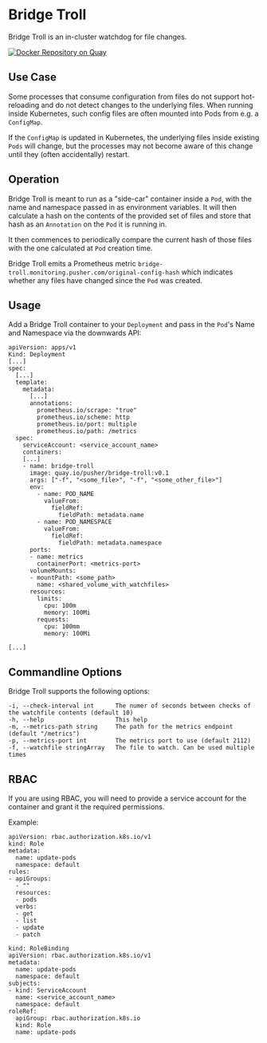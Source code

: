 # Bridge Troll
Bridge Troll is an in-cluster watchdog for file changes.

[![Docker Repository on Quay](https://quay.io/repository/pusher/bridge-troll/status "Docker Repository on Quay")](https://quay.io/repository/pusher/bridge-troll)

## Use Case

Some processes that consume configuration from files do not support hot-reloading and
do not detect changes to the underlying files.
When running inside Kubernetes, such config files are often mounted into Pods from e.g.
a `ConfigMap`.

If the `ConfigMap` is updated in Kubernetes, the underlying files inside existing `Pods` will change,
but the processes may not become aware of this change until they (often accidentally) restart.

## Operation

Bridge Troll is meant to run as a "side-car" container inside a `Pod`, with the name and namespace
passed in as environment variables.
It will then calculate a hash on the contents of the provided set of files and store that hash as an
`Annotation` on the `Pod` it is running in.

It then commences to periodically compare the current hash of those files with the one calculated at `Pod` creation
time.

Bridge Troll emits a Prometheus metric `bridge-troll.monitoring.pusher.com/original-config-hash` which indicates
whether any files have changed since the `Pod` was created.

## Usage

Add a Bridge Troll container to your `Deployment` and pass in the `Pod`'s Name and Namespace via the downwards API:

```
apiVersion: apps/v1
Kind: Deployment
[...]
spec:
  [...]
  template:
    metadata:
      [...]
      annotations:
        prometheus.io/scrape: "true"
        prometheus.io/scheme: http
        prometheus.io/port: multiple
        prometheus.io/path: /metrics
  spec:
    serviceAccount: <service_account_name>
    containers:
    [...]
    - name: bridge-troll
      image: quay.io/pusher/bridge-troll:v0.1
      args: ["-f", "<some_file>", "-f", "<some_other_file>"]
      env:
        - name: POD_NAME
          valueFrom:
            fieldRef:
              fieldPath: metadata.name
        - name: POD_NAMESPACE
          valueFrom:
            fieldRef:
              fieldPath: metadata.namespace
      ports:
      - name: metrics
        containerPort: <metrics-port>
      volumeMounts:
      - mountPath: <some_path>
        name: <shared_volume_with_watchfiles>
      resources:
        limits:
          cpu: 100m
          memory: 100Mi
        requests:
          cpu: 100mm
          memory: 100Mi

[...]
```

## Commandline Options

Bridge Troll supports the following options:
```
-i, --check-interval int      The numer of seconds between checks of the watchfile contents (default 10)
-h, --help                    This help
-m, --metrics-path string     The path for the metrics endpoint (default "/metrics")
-p, --metrics-port int        The metrics port to use (default 2112)
-f, --watchfile stringArray   The file to watch. Can be used multiple times
```

## RBAC

If you are using RBAC, you will need to provide a service account for the container and grant it the required permissions.

Example:

```
apiVersion: rbac.authorization.k8s.io/v1
kind: Role
metadata:
  name: update-pods
  namespace: default
rules:
- apiGroups:
  - ""
  resources:
  - pods
  verbs:
  - get
  - list
  - update
  - patch
```

```
kind: RoleBinding
apiVersion: rbac.authorization.k8s.io/v1
metadata:
  name: update-pods
  namespace: default
subjects:
- kind: ServiceAccount
  name: <service_account_name>
  namespace: default
roleRef:
  apiGroup: rbac.authorization.k8s.io
  kind: Role
  name: update-pods
```
